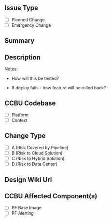 ## Issue Type ##
- [ ] Planned Change
- [ ] Emergency Change

## Summary ##
<!-- Summarize the Pull Request -->

## Description ##
<!-- Briefly describe -->

Notes:
- How will this be tested?
<!-- To be filled in -->

- If deploy fails - how feature will be rolled back?
<!-- To be filled in -->

## CCBU Codebase ##
- [ ] Platform
- [ ] Context

## Change Type ##
- [ ] A (Risk Covered by Pipeline)
- [ ] B (Risk to Cloud Solution)
- [ ] C (Risk to Hybrid Solution)
- [ ] D (Risk to Data Center)

## Design Wiki Url ## 
<!-- Fill in the design page Url -->

## CCBU Affected Component(s) ##
- [ ] PF Base Image
- [ ] PF Alerting
